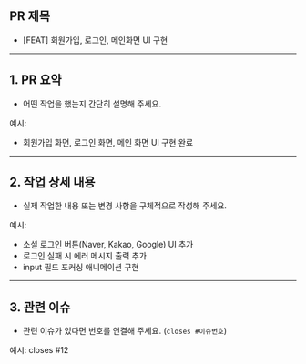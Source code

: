 ## PR 제목
- [FEAT] 회원가입, 로그인, 메인화면 UI 구현  

---

## 1. PR 요약
- 어떤 작업을 했는지 간단히 설명해 주세요.


예시:  
- 회원가입 화면, 로그인 화면, 메인 화면 UI 구현 완료

---

## 2. 작업 상세 내용
- 실제 작업한 내용 또는 변경 사항을 구체적으로 작성해 주세요.



예시:
- 소셜 로그인 버튼(Naver, Kakao, Google) UI 추가
- 로그인 실패 시 에러 메시지 출력 추가
- input 필드 포커싱 애니메이션 구현

---

## 3. 관련 이슈

- 관련 이슈가 있다면 번호를 연결해 주세요. (`closes #이슈번호`)

예시:
closes #12
